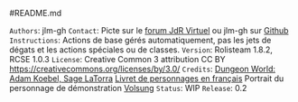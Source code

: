 #README.md

`Authors`: jlm-gh
`Contact`: Picte sur le [forum JdR Virtuel](https://jdrvirtuel.com) ou jlm-gh sur [Github](https://github.com)
`Instructions`: Actions de base gérés automatiquement, pas les jets de dégats et les actions spéciales ou de classes. 
`Version`: Rolisteam 1.8.2, RCSE 1.0.3
`License`: Creative Common 3 attribution CC BY https://creativecommons.org/licenses/by/3.0/
`Credits`: [Dungeon World:  Adam Koebel, Sage LaTorra](http://www.dungeon-world.com)
	   [Livret de personnages en français](http://dungeonworld.pbta.fr/2016/10/19/livrets-de-perso-v2)
	   Portrait du personnage de démonstration [Volsung](http://2d6pluscool.ovh/index.php/2016/04/13/grimace-un-trombinoscope-pour-vos-parties-de-jdr/)
`Status`: WIP
`Release`: 0.2
